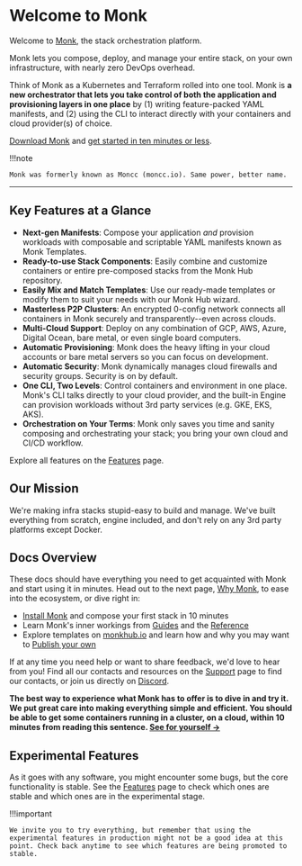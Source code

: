 # Welcome to Monk

Welcome to [Monk](https://monk.io), the stack orchestration platform.

Monk lets you compose, deploy, and manage your entire stack, on your own infrastructure, with nearly zero DevOps overhead.

Think of Monk as a Kubernetes and Terraform rolled into one tool. Monk is **a new orchestrator that lets you take control of both the application and provisioning layers in one place** by (1) writing feature-packed YAML manifests, and (2) using the CLI to interact directly with your containers and cloud provider(s) of choice.

[Download Monk](get-monk.md) and [get started in ten minutes or less](monk-in-10.md).

!!!note

    Monk was formerly known as Moncc (moncc.io). Same power, better name.

---

## Key Features at a Glance

-   **Next-gen Manifests**: Compose your application _and_ provision workloads with composable and scriptable YAML manifests known as Monk Templates.
-   **Ready-to-use Stack Components**: Easily combine and customize containers or entire pre-composed stacks from the Monk Hub repository.
-   **Easily Mix and Match Templates**: Use our ready-made templates or modify them to suit your needs with our Monk Hub wizard.
-   **Masterless P2P Clusters**: An encrypted 0-config network connects all containers in Monk securely and transparently--even across clouds.
-   **Multi-Cloud Support**: Deploy on any combination of GCP, AWS, Azure, Digital Ocean, bare metal, or even single board computers.
-   **Automatic Provisioning**: Monk does the heavy lifting in your cloud accounts or bare metal servers so you can focus on development.
-   **Automatic Security**: Monk dynamically manages cloud firewalls and security groups. Security is on by default.
-   **One CLI, Two Levels**: Control containers and environment in one place. Monk's CLI talks directly to your cloud provider, and the built-in Engine can provision workloads without 3rd party services (e.g. GKE, EKS, AKS).
-   **Orchestration on Your Terms**: Monk only saves you time and sanity composing and orchestrating your stack; you bring your own cloud and CI/CD workflow.

Explore all features on the [Features](features.md) page.

## Our Mission

We're making infra stacks stupid-easy to build and manage. We've built everything from scratch, engine included, and don't rely on any 3rd party platforms except Docker.

## Docs Overview

These docs should have everything you need to get acquainted with Monk and start using it in minutes. Head out to the next page, [Why Monk](use-cases.md), to ease into the ecosystem, or dive right in:

-   [Install Monk](get-monk.md) and compose your first stack in 10 minutes
-   Learn Monk's inner workings from [Guides](./guides/index.md) and the [Reference](./monkscript/index.md)
-   Explore templates on [monkhub.io](https://monkhub.io) and learn how and why you may want to [Publish your own](publishers.md)

If at any time you need help or want to share feedback, we'd love to hear from you! Find all our contacts and resources on the [Support](support.md) page to find our contacts, or join us directly on [Discord](https://discord.gg/WxDzaKe).

**The best way to experience what Monk has to offer is to dive in and try it. We put great care into making everything simple and efficient. You should be able to get some containers running in a cluster, on a cloud, within 10 minutes from reading this sentence. [See for yourself &#8594;
](monk-in-10.md)**

## Experimental Features

As it goes with any software, you might encounter some bugs, but the core functionality is stable. See the [Features](features.md) page to check which ones are stable and which ones are in the experimental stage.

!!!important

    We invite you to try everything, but remember that using the experimental features in production might not be a good idea at this point. Check back anytime to see which features are being promoted to stable.

